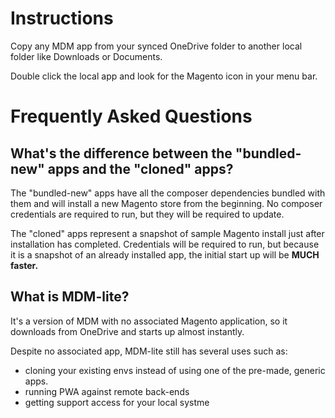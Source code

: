 # Instructions

Copy any MDM app from your synced OneDrive folder to another local folder like Downloads or Documents.

Double click the local app and look for the Magento icon in your menu bar.


# Frequently Asked Questions

## What's the difference between the "bundled-new" apps and the "cloned" apps?

The "bundled-new" apps have all the composer dependencies bundled with them and will install a new Magento store from the beginning. No composer credentials are required to run, but they will be required to update.

The "cloned" apps represent a snapshot of sample Magento install just after installation has completed. Credentials will be required to run, but because it is a snapshot of an already installed app, the initial start up will be **MUCH faster.**

## What is MDM-lite?

It's a version of MDM with no associated Magento application, so it downloads from OneDrive and starts up almost instantly.

Despite no associated app, MDM-lite still has several uses such as:
- cloning your existing envs instead of using one of the pre-made, generic apps.
- running PWA against remote back-ends
- getting support access for your local systme

